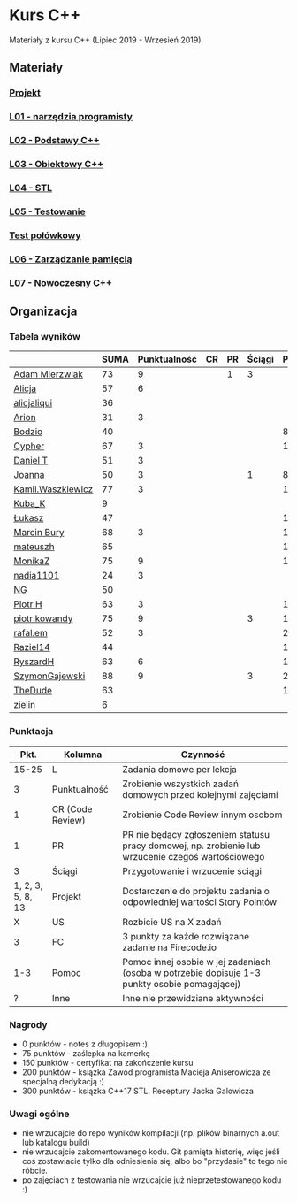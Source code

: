 # Kurs C++

Materiały z kursu C++ (Lipiec 2019 - Wrzesień 2019)

## Materiały

### [Projekt](project)
### [L01 - narzędzia programisty](L01-programmers-tools)
### [L02 - Podstawy C++](L02-C++-introduction)
### [L03 - Obiektowy C++](L03-object-oriented-cpp)
### [L04 - STL](L04-stl)
### [L05 - Testowanie](L05-testing)
### [Test połówkowy](https://forms.gle/5sGr9kWpAccmptpY9)
### [L06 - Zarządzanie pamięcią](L06-memory-management)
### L07 - Nowoczesny C++

## Organizacja

### Tabela wyników

|                                                     | SUMA | Punktualność | CR | PR | Ściągi | Projekt | US | FC | Pomoc | Inne | L1 | L2 | L3 | L4 | L5 | L6 |
|-----------------------------------------------------|------|--------------|----|----|--------|---------|----|----|-------|------|----|----|----|----|----|----|
| [Adam Mierzwiak](https://github.com/adamvm)         |   73 |            9 |    |  1 |      3 |         |    |    |       |    3 | 15 | 15 | 15 |  6 |  6 |    |
| [Alicja](https://github.com/AlicjaBonder)           |   57 |            6 |    |    |        |         |    |    |       |      | 15 | 15 | 15 |    |  6 |    |
| [alicjaliqui](https://github.com/alicjaliQui)       |   36 |              |    |    |        |         |    |    |       |      | 15 | 15 |    |    |  6 |    |
| [Arion](https://github.com/Ariionex)                |   31 |            3 |    |    |        |         |    |    |       |      |  7 |    | 15 |    |  6 |    |
| [Bodzio](https://github.com/Dolaroza)               |   40 |              |    |    |        |       8 |    |    |       |    5 |  6 |    | 15 |    |  6 |    |
| [Cypher](https://github.com/ChopSeeGuy)             |   67 |            3 |    |    |        |      15 |    |    |       |    5 | 15 |  8 | 15 |    |  6 |    |
| [Daniel T](https://github.com/LinQ007)              |   51 |            3 |    |    |        |         |    |    |       |      | 15 | 15 | 12 |    |  6 |    |
| [Joanna](https://github.com/teojdb)                 |   50 |            3 |    |    |      1 |       8 |    |    |       |      | 15 |  9 |  8 |    |  6 |    |
| [Kamil.Waszkiewicz](https://github.com/darkassazi)  |   77 |            3 |    |    |        |      15 |    |    |       |    3 | 15 |  5 | 15 | 15 |  6 |    |
| [Kuba_K](https://github.com/kubakusz)               |    9 |              |    |    |        |         |    |    |       |      |  3 |    |    |    |  6 |    |
| [Łukasz](https://github.com/lucaswalicki)           |   47 |              |    |    |        |      10 |    |    |       |      |  8 |  4 |  8 | 11 |  6 |    |
| [Marcin Bury](https://github.com/MarcinBury92)      |   68 |            3 |    |    |        |      15 |    |    |       |      | 15 | 15 | 14 |    |  6 |    |
| [mateuszh](https://github.com/czarny247)            |   65 |              |    |    |        |      15 |    |    |       |    5 |  6 | 12 | 15 |  6 |  6 |    |
| [MonikaZ](https://github.com/MonikaZelechowska)     |   75 |            9 |    |    |        |      15 |    |    |       |      | 15 | 15 | 15 | 15 |  6 |    |
| [nadia1101](https://github.com/JustynaSlazak)       |   24 |            3 |    |    |        |         |    |    |       |      | 15 |    |    |    |  6 |    |
| [NG](https://github.com/NG90)                       |   50 |              |    |    |        |         |    |    |       |      | 15 | 15 | 14 |    |  6 |    |
| [Piotr H](https://github.com/PiotrHCpp)             |   63 |            3 |    |    |        |      15 |    |    |       |    1 |  8 | 15 | 14 |    |  6 |    |
| [piotr.kowandy](https://github.com/PiotrKowandy)    |   75 |            9 |    |    |      3 |      12 |    |    |       |      | 15 | 15 | 15 |    |  6 |    |
| [rafal.em](https://github.com/elRaphaelo)           |   52 |            3 |    |    |        |      20 |    |    |       |      |  7 |  2 | 14 |    |  6 |    |
| [Raziel14](https://github.com/Arakis14)             |   44 |              |    |    |        |      15 |    |    |       |      | 15 |    |  8 |  6 |  6 |    |
| [RyszardH](https://github.com/RyszardHalapacz)      |   63 |            6 |    |    |        |      12 |    |    |       |      |  9 | 15 | 15 |    |  6 |    |
| [SzymonGajewski](https://github.com/SzymonGajewski) |   88 |            9 |    |    |      3 |      20 |    |    |       |      | 15 | 15 | 14 |  6 |  6 |    |
| [TheDude](https://github.com/TheDude-cpu)           |   63 |              |    |    |        |      10 |    |    |       |      | 15 | 13 |  8 | 11 |  6 |    |
| zielin                                              |    6 |              |    |    |        |         |    |    |       |      |    |    |    |    |  6 |    |

### Punktacja

| Pkt.              | Kolumna           | Czynność |
|-------------------|-------------------|----------|
| 15-25             | L                 | Zadania domowe per lekcja |
| 3                 | Punktualność      | Zrobienie wszystkich zadań domowych przed kolejnymi zajęciami |
| 1                 | CR (Code Review)  | Zrobienie Code Review innym osobom |
| 1                 | PR                | PR nie będący zgłoszeniem statusu pracy domowej, np. zrobienie lub wrzucenie czegoś wartościowego |
| 3                 | Ściągi            | Przygotowanie i wrzucenie ściągi |
| 1, 2, 3, 5, 8, 13 | Projekt           | Dostarczenie do projektu zadania o odpowiedniej wartości Story Pointów |
| X                 | US                | Rozbicie US na X zadań |
| 3                 | FC                | 3 punkty za każde rozwiązane zadanie na Firecode.io
| 1-3               | Pomoc             | Pomoc innej osobie w jej zadaniach (osoba w potrzebie dopisuje 1-3 punkty osobie pomagającej) |
| ?                 | Inne              | Inne nie przewidziane aktywności |

### Nagrody

- 0 punktów - notes z długopisem :)
- 75 punktów - zaślepka na kamerkę
- 150 punktów - certyfikat na zakończenie kursu
- 200 punktów - książka Zawód programista Macieja Aniserowicza ze specjalną dedykacją :)
- 300 punktów - książka C++17 STL. Receptury Jacka Galowicza

### Uwagi ogólne

- nie wrzucajcie do repo wyników kompilacji (np. plików binarnych a.out lub katalogu build)
- nie wrzucajcie zakomentowanego kodu. Git pamięta historię, więc jeśli coś zostawiacie tylko dla odniesienia się, albo bo "przydasie" to tego nie róbcie.
- po zajęciach z testowania nie wrzucajcie już nieprzetestowanego kodu :)
